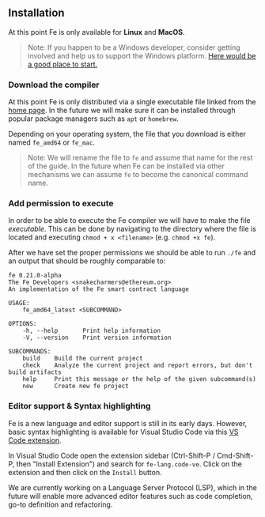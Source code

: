 ## Installation

At this point Fe is only available for **Linux** and **MacOS**.

> Note: If you happen to be a Windows developer, consider getting involved
> and help us to support the Windows platform. [Here would be a good place to start.](https://github.com/ethereum/fe/issues/62)

### Download the compiler

At this point Fe is only distributed via a single executable file linked from the [home page](https://fe-lang.org). In the future we will make sure it can be installed through popular package managers such as `apt` or `homebrew`.

Depending on your operating system, the file that you download is either named `fe_amd64` or `fe_mac`.

> Note: We will rename the file to `fe` and assume that name for the rest of the guide. In the future when Fe can be installed via other mechanisms we can assume `fe` to become the canonical command name.

### Add permission to execute

In order to be able to execute the Fe compiler we will have to make the file *executable*. This can be done by navigating to the directory where the file is located and executing `chmod + x <filename>` (e.g. `chmod +x fe`).

After we have set the proper permissions we should be able to run `./fe` and an output that should be roughly comparable to:

```
fe 0.21.0-alpha
The Fe Developers <snakecharmers@ethereum.org>
An implementation of the Fe smart contract language

USAGE:
    fe_amd64_latest <SUBCOMMAND>

OPTIONS:
    -h, --help       Print help information
    -V, --version    Print version information

SUBCOMMANDS:
    build    Build the current project
    check    Analyze the current project and report errors, but don't build artifacts
    help     Print this message or the help of the given subcommand(s)
    new      Create new fe project
```

### Editor support & Syntax highlighting

Fe is a new language and editor support is still in its early days. However, basic syntax highlighting is available for Visual Studio Code via this [VS Code extension](https://marketplace.visualstudio.com/items?itemName=fe-lang.code-ve).

In Visual Studio Code open the extension sidebar (Ctrl-Shift-P / Cmd-Shift-P, then "Install Extension") and search for `fe-lang.code-ve`. Click on the extension and then click on the `Install` button.

We are currently working on a Language Server Protocol (LSP), which in the future will enable more advanced editor features such as code completion, go-to definition and refactoring.